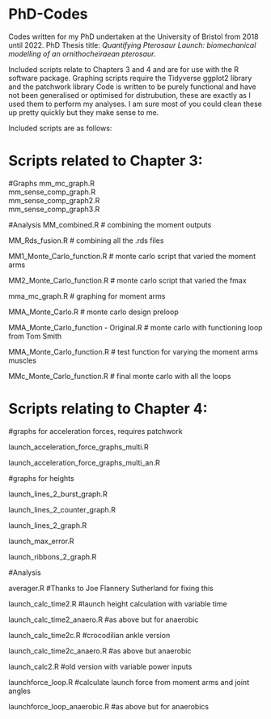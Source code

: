 # PhD-Codes
Codes written for my PhD undertaken at the University of Bristol from 2018 until 2022.
PhD Thesis title: _Quantifying Pterosaur Launch: biomechanical modelling of an ornithocheiraean pterosaur._

Included scripts relate to Chapters 3 and 4 and are for use with the R software package. Graphing scripts require the Tidyverse ggplot2 library and the patchwork library
Code is written to be purely functional and have not been generalised or optimised for distrubution, these are exactly as I used them to perform my analyses. I am sure most of you could clean these up pretty quickly but they make sense to me.

Included scripts are as follows:

# Scripts related to Chapter 3:

#Graphs
mm_mc_graph.R               
mm_sense_comp_graph.R       
mm_sense_comp_graph2.R      
mm_sense_comp_graph3.R      

#Analysis
MM_combined.R               # combining the moment outputs

MM_Rds_fusion.R             # combining all the .rds files

MM1_Monte_Carlo_function.R  # monte carlo script that varied the moment arms

MM2_Monte_Carlo_function.R  # monte carlo script that varied the fmax

mma_mc_graph.R              # graphing for moment arms

MMA_Monte_Carlo.R           # monte carlo design preloop

MMA_Monte_Carlo_function - Original.R   # monte carlo with functioning loop from Tom Smith

MMA_Monte_Carlo_function.R              # test function for varying the moment arms muscles

MMc_Monte_Carlo_function.R              # final monte carlo with all the loops


# Scripts relating to Chapter 4:

#graphs for acceleration forces, requires patchwork

launch_acceleration_force_graphs_multi.R  

launch_acceleration_force_graphs_multi_an.R

#graphs for heights

launch_lines_2_burst_graph.R

launch_lines_2_counter_graph.R

launch_lines_2_graph.R

launch_max_error.R

launch_ribbons_2_graph.R

#Analysis

averager.R #Thanks to Joe Flannery Sutherland for fixing this

launch_calc_time2.R           #launch height calculation with variable time

launch_calc_time2_anaero.R    #as above but for anaerobic

launch_calc_time2c.R          #crocodilian ankle version

launch_calc_time2c_anaero.R   #as above but anaerobic

launch_calc2.R                #old version with variable power inputs

launchforce_loop.R            #calculate launch force from moment arms and joint angles

launchforce_loop_anaerobic.R  #as above but for anaerobics

